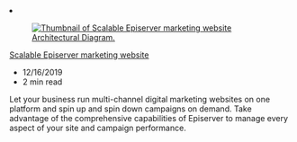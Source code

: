 <!-- This file is automatically generated by build/architectures/build_index.py. Any updates will be lost. -->

<!-- markdownlint-disable MD033 -->

<li class="grid-item item-column" data-categories="Web ">
<article class="card">
    <div class="card-header has-margin-bottom-none" aria-hidden="true">
        <figure class="image diagram has-height-175 has-overflow-hidden level">
            <a href="/azure/architecture/solution-ideas/articles/digital-marketing-episerver"><img src="/azure/architecture/browse/thumbs/digital-marketing-episerver.png" class="diagram" alt="Thumbnail of Scalable Episerver marketing website Architectural Diagram." data-linktype="relative-path"></a>
        </figure>
    </div>
    <div class="card-content">
        <a class="card-content-title has-margin-top-none" href="/azure/architecture/solution-ideas/articles/digital-marketing-episerver">
            <p>Scalable Episerver marketing website</p>
        </a>
        <ul class="card-content-metadata">
            <li>12/16/2019</li>
            <li>2 min read</li>
        </ul>
        <p class="card-content-description">Let your business run multi-channel digital marketing websites on one platform and spin up and spin down campaigns on demand. Take advantage of the comprehensive capabilities of Episerver to manage every aspect of your site and campaign performance.</p>
        <div class="bottom-to-top-fade is-hidden-mobile"></div>
    </div>
</article>
</li>
